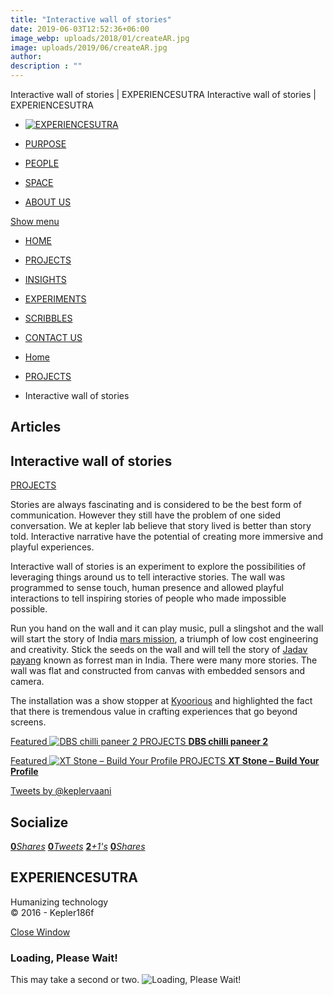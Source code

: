 ```yaml
---
title: "Interactive wall of stories"
date: 2019-06-03T12:52:36+06:00
image_webp: uploads/2018/01/createAR.jpg
image: uploads/2019/06/createAR.jpg
author: 
description : ""
---
```


Interactive wall of stories | EXPERIENCESUTRA                         Interactive wall of stories | EXPERIENCESUTRA                                   

*   [![EXPERIENCESUTRA](/wp-content/themes/tresor-theme/images/logo.png)](http://experiencesutra.com/)

*   [PURPOSE](http://experiencesutra.com/purpose/)
*   [PEOPLE](http://experiencesutra.com/people/)
*   [SPACE](http://experiencesutra.com/gallery/space/)
*   [ABOUT US](http://experiencesutra.com/about-us/)

 [Show menu](#dat-menu)

*   [HOME](http://experiencesutra.com/)
*   [PROJECTS](http://experiencesutra.com/category/projects/)
*   [INSIGHTS](http://experiencesutra.com/category/insights/)
*   [EXPERIMENTS](http://experiencesutra.com/category/experiments/)
*   [SCRIBBLES](http://experiencesutra.com/category/scribbles/)
*   [CONTACT US](http://experiencesutra.com/contact-us/)

*   [Home](http://experiencesutra.com)
*   [PROJECTS](http://experiencesutra.com/category/projects/)
*   Interactive wall of stories

Articles
--------

Interactive wall of stories
---------------------------

[PROJECTS](http://experiencesutra.com/category/projects/)

Stories are always fascinating and is considered to be the best form of communication. However they still have the problem of one sided conversation. We at kepler lab believe that story lived is better than story told. Interactive narrative have the potential of creating more immersive and playful experiences.

Interactive wall of stories is an experiment to explore the possibilities of leveraging things around us to tell interactive stories. The wall was programmed to sense touch, human presence and allowed playful interactions to tell inspiring stories of people who made impossible possible.

Run you hand on the wall and it can play music, pull a slingshot and the wall will start the story of India [mars mission](http://www.isro.gov.in/pslv-c25-mars-orbiter-mission), a triumph of low cost engineering and creativity. Stick the seeds on the wall and will tell the story of [Jadav payang](https://en.wikipedia.org/wiki/Jadav_Payeng) known as forrest man in India. There were many more stories. The wall was flat and constructed from canvas with embedded sensors and camera.

The installation was a show stopper at [Kyoorious](http://designyatra.com/) and highlighted the fact that there is tremendous value in crafting experiences that go beyond screens.

[Featured ![DBS chilli paneer 2](http://experiencesutra.com/wp-content/uploads/2016/01/Chilli-Paneer-790x500-397x310_c.jpg)   PROJECTS **DBS chilli paneer 2**](http://experiencesutra.com/projects/dbs-chilli-paneer-2/) 

[Featured ![XT Stone – Build Your Profile](http://experiencesutra.com/wp-content/uploads/2015/06/11174213_994235813927899_8400303142619527239_o-397x310_c.jpg)   PROJECTS **XT Stone – Build Your Profile**](http://experiencesutra.com/projects/xt-stone-build-your-profile/) 

[Tweets by @keplervaani](https://twitter.com/twitterdev)

Socialize
---------

[**0**_Shares_](http://www.facebook.com/sharer/sharer.php?u=http://experiencesutra.com) [**0**_Tweets_](#) [**2**_+1's_](https://plus.google.com/share?url=http://experiencesutra.com) [**0**_Shares_](http://www.linkedin.com/shareArticle?mini=true&url=http://experiencesutra.com&title=EXPERIENCESUTRA+-+Humanizing+Technology)

EXPERIENCESUTRA
---------------

Humanizing technology  
© 2016 - Kepler186f

[Close Window](#)

### Loading, Please Wait!

This may take a second or two. ![Loading, Please Wait!](http://experiencesutra.com/wp-content/themes/tresor-theme/images/loading.gif "Loading, Please Wait!")